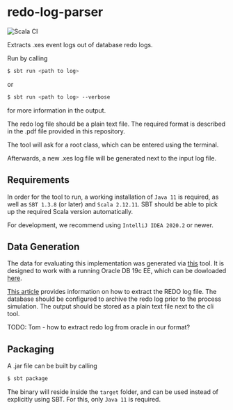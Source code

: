 # redo-log-parser

![Scala CI](https://github.com/fyndalf/redo-log-parser/workflows/Scala%20CI/badge.svg?branch=master)

Extracts .xes event logs out of database redo logs.

Run by calling
```bash
$ sbt run <path to log>
```

or

```bash
$ sbt run <path to log> --verbose
```

for more information in the output.

The redo log file should be a plain text file. 
The required format is described in the .pdf file provided in this repository.

The tool will ask for a root class, which can be entered using the terminal.

Afterwards, a new .xes log file will be generated next to the input log file.

## Requirements

In order for the tool to run, a working installation of `Java 11` is required,
as well as `SBT 1.3.8` (or later) and `Scala 2.12.11`. SBT should be able to pick up the required
Scala version automatically.

For development, we recommend using `IntelliJ IDEA 2020.2` or newer.

## Data Generation

The data for evaluating this implementation was generated via 
[this](https://github.com/tom-lichtenstein/process-simulator) tool. It is designed to work with
a running Oracle DB 19c EE, which can be dowloaded [here](https://www.oracle.com/database/technologies/oracle-database-software-downloads.html#19c).

[This article](https://docs.oracle.com/en/database/oracle/oracle-database/18/sutil/oracle-logminer-utility.html#GUID-3417B738-374C-4EE3-B15C-3A66E01AE2B5)
provides information on how to extract the REDO log file. The database should be configured to archive the redo log prior to the process simulation. The output should be stored as a plain text file next to the cli tool.

TODO: Tom - how to extract redo log from oracle in our format?

## Packaging

A .jar file can be built by calling

```bash
$ sbt package
```

The binary will reside inside the `target` folder, and can be used instead of explicitly using SBT.
For this, only `Java 11` is required.